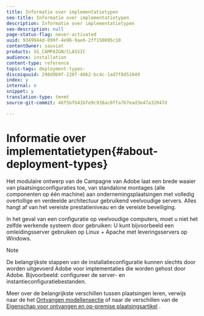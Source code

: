 ```yaml
---
title: Informatie over implementatietypen
seo-title: Informatie over implementatietypen
description: Informatie over implementatietypen
seo-description: null
page-status-flag: never-activated
uuid: 9349944d-099f-4e96-9ae6-2ff150095c10
contentOwner: sauviat
products: SG_CAMPAIGN/CLASSIC
audience: installation
content-type: reference
topic-tags: deployment-types-
discoiquuid: 298d9b9f-220f-4862-bc4c-1ad7f8d51049
index: y
internal: n
snippet: y
translation-type: tm+mt
source-git-commit: 46f5bfb41bfe9c938ac0ffa767ead3e47a32047d

---
```



# Informatie over implementatietypen{#about-deployment-types}

Het modulaire ontwerp van de Campagne van Adobe laat een brede waaier van plaatsingsconfiguraties toe, van standalone montages (alle componenten op één machine) aan ondernemingsplaatsingen met volledig overtollige en verdeelde architectuur gebruikend veelvoudige servers. Alles hangt af van het vereiste prestatieniveau en de vereiste beveiliging.

In het geval van een configuratie op veelvoudige computers, moet u niet het zelfde werkende systeem door gebruiken: U kunt bijvoorbeeld een omleidingsserver gebruiken op Linux + Apache met leveringsservers op Windows.

>[!NOTE]
>
>De belangrijkste stappen van de installatieconfiguratie kunnen slechts door worden uitgevoerd
>Adobe voor implementaties die worden gehost door Adobe. Bijvoorbeeld:
>configureer de server- en instantieconfiguratiebestanden.
>
>Meer over de belangrijkste verschillen tussen plaatsingen leren, verwijs naar de het [Ontvangen modellensectie](../../installation/using/hosting-models.md) of naar de verschillen van de [Eigenschap voor ontvangen en op-premise plaatsingsartikel](https://helpx.adobe.com/campaign/kb/acc-on-prem-vs-hosted.html) .

